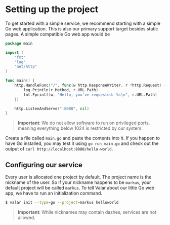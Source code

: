 # Setting up the project

To get started with a simple service, we recommend starting with a simple Go web application. This is also our primary support target
besides static pages. A simple compatible Go web app would be

```go
package main

import (
    "fmt"
    "log"
    "net/http"
)

func main() {
    http.HandleFunc("/", func(w http.ResponseWriter, r *http.Request) {
        log.Println(r.Method, r.URL.Path)
        fmt.Fprintf(w, "Hello, you've requested: %s\n", r.URL.Path)
    })

    http.ListenAndServe(":8080", nil)
}
```

> **Important**: We do not allow software to run on privileged ports, meaning everything below 1024 is restricted by our system.

Create a file called `main.go` and paste the contents into it. If you happen to have Go installed, you may test it using `go run main.go` and check out the output of `curl http://localhost:8080/hello-world`.

## Configuring our service

Every user is allocated one project by default. The project name is the nickname of the user. So if your nickname happens to be `markus`, your default project will be called `markus`. To tell Valar about our little Go web app, we have to run an initialization command.

```bash
$ valar init --type=go --project=markus helloworld
```

> **Important**: While nicknames may contain dashes, services are not allowed.
